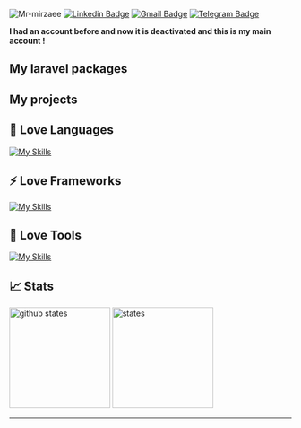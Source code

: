 <img src="https://komarev.com/ghpvc/?username=Mr-mirzaee" alt=Mr-mirzaee /> [![Linkedin Badge](https://img.shields.io/badge/-Mr-mirzaee-0072b1?style=flat&logo=Linkedin&logoColor=white&link=https://www.linkedin.com/in/alimirzaee)](https://www.linkedin.com/in/alimirzaee/)
[![Gmail Badge](https://img.shields.io/badge/-alimirzaee1382@gmail.com-c14438?style=flat&logo=Gmail&logoColor=white&link=mailto:alimirzaee1382@gmail.com)](mailto:alimirzaee1382@gmail.com)
[![Telegram Badge](https://img.shields.io/badge/-Telegram-blue?style=flat&logo=telegram&logoColor=white&link=https://t.me/mr_A0m/)](https://t.me/mr_a0m/)

<strong>
 I had an account before and now it is deactivated and this is my main account !
 </strong>

## My laravel packages
 
 ## My projects

## 💎 Love Languages
[![My Skills](https://skillicons.dev/icons?i=php,cpp,python,go,rust)](https://skillicons.dev)

## ⚡ Love Frameworks
[![My Skills](https://skillicons.dev/icons?i=laravel)](https://skillicons.dev)

## 💜 Love Tools
[![My Skills](https://skillicons.dev/icons?i=docker,git,postman,github)](https://skillicons.dev)

## 📈 Stats

<img src="https://github-readme-stats.vercel.app/api?username=Mr-mirzaee&show_icons=true&hide_border=true" alt="github states" height="180" /> <img src="https://github-readme-stats.vercel.app/api/top-langs/?username=Mr-mirzaee&layout=compact&theme=vision-friendly-dark" alt="states" height="180" />

<hr>
